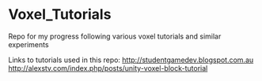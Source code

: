 # Voxel_Tutorials
Repo for my progress following various voxel tutorials and similar experiments

Links to tutorials used in this repo:
http://studentgamedev.blogspot.com.au  
http://alexstv.com/index.php/posts/unity-voxel-block-tutorial  
